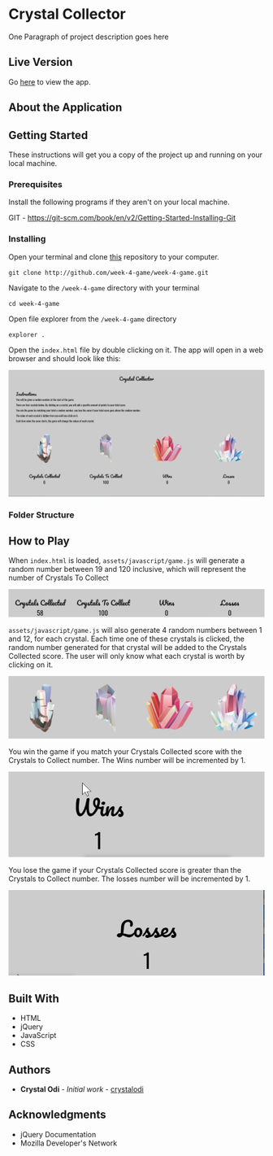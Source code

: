 # Crystal Collector

One Paragraph of project description goes here

## Live Version

Go [here](http://crystalodi.github.io/week-4-game/) to view the app. 

## About the Application

## Getting Started

These instructions will get you a copy of the project up and running on your local machine.

### Prerequisites

Install the following programs if they aren't on your local machine.

GIT - https://git-scm.com/book/en/v2/Getting-Started-Installing-Git

### Installing

Open your terminal and clone [this](http://github.com/week-4-game/week-4-game.git) repository to your computer. 

```
git clone http://github.com/week-4-game/week-4-game.git

```

Navigate to the `/week-4-game` directory with your terminal

```
cd week-4-game
```

Open file explorer from the `/week-4-game` directory

```
explorer .
```

Open the `index.html` file by double clicking on it. The app will open in a web browser and should look like this:

<img src="https://raw.githubusercontent.com/crystalodi/week-4-game/master/assets/images/home.png">

### Folder Structure

## How to Play
When `index.html` is loaded, `assets/javascript/game.js` will generate a random number between 19 and 120 inclusive, which will represent the number of Crystals To Collect

<img src="https://raw.githubusercontent.com/crystalodi/week-4-game/master/assets/images/game_stats.png">

`assets/javascript/game.js` will also generate 4 random numbers between 1 and 12, for each crystal. Each time one of these crystals is clicked, the random number generated for that crystal will be added to the Crystals Collected score. The user will only know what each crystal is worth by clicking on it.

<img src="https://raw.githubusercontent.com/crystalodi/week-4-game/master/assets/images/crystals.png">

You win the game if you match your Crystals Collected score with the Crystals to Collect number. The Wins number will be incremented by 1.

<img src="https://raw.githubusercontent.com/crystalodi/week-4-game/master/assets/images/wins.png">

You lose the game if your Crystals Collected score is greater than the Crystals to Collect number. The losses number will be incremented by 1.

<img src="https://raw.githubusercontent.com/crystalodi/week-4-game/master/assets/images/losses.png">


## Built With

* HTML
* jQuery
* JavaScript
* CSS

## Authors

* **Crystal Odi** - *Initial work* - [crystalodi](https://github.com/crystalodi)


## Acknowledgments

* jQuery Documentation
* Mozilla Developer's Network

